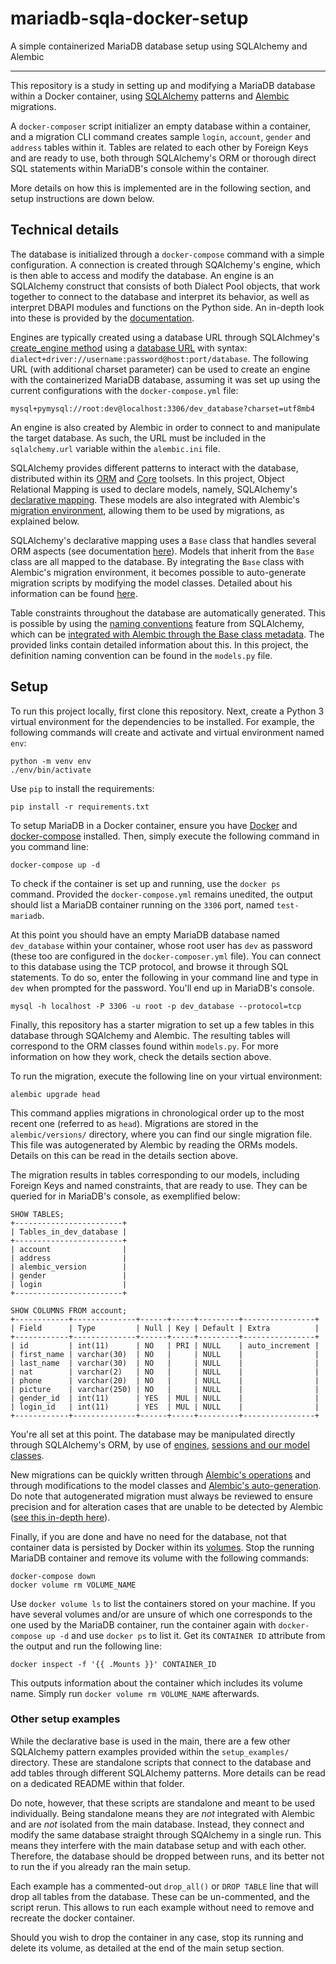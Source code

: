 # mariadb-sqla-docker-setup
A simple containerized MariaDB database setup using SQLAlchemy and Alembic

---

This repository is a study in setting up and modifying a MariaDB database within a Docker container, using [SQLAlchemy](https://www.sqlalchemy.org/) patterns and [Alembic](https://pypi.org/project/alembic/) migrations.

A `docker-composer` script initializer an empty database within a container, and a migration CLI command creates sample `login`, `account`, `gender` and `address` tables within it. Tables are related to each other by Foreign Keys and are ready to use, both through SQLAlchemy's ORM or thorough direct SQL statements within MariaDB's console within the container.

More details on how this is implemented are in the following section, and setup instructions are down below.

## Technical details

The database is initialized through a `docker-compose` command with a simple configuration. A connection is created through SQAlchemy's engine, which is then able to access and modify the database. An engine is an SQLAlchemy construct that consists of both Dialect Pool objects, that work together to connect to the database and interpret its behavior, as well as interpret DBAPI modules and functions on the Python side. An in-depth look into these is provided by the [documentation](https://docs.sqlalchemy.org/en/14/core/engines.html).

Engines are typically created using a database URL through SQLAlchmey's [create_engine method](https://docs.sqlalchemy.org/en/14/core/engines.html#sqlalchemy.create_engine) using a [database URL](https://docs.sqlalchemy.org/en/14/core/engines.html#database-urls) with syntax: `dialect+driver://username:password@host:port/database`. The following URL (with additional charset parameter) can be used to create an engine with the containerized MariaDB database, assuming it was set up using the current configurations with the `docker-compose.yml` file:

```
mysql+pymysql://root:dev@localhost:3306/dev_database?charset=utf8mb4
```

An engine is also created by Alembic in order to connect to and manipulate the target database. As such, the URL must be included in the `sqlalchemy.url` variable within the `alembic.ini` file. 

SQLAlchemy provides different patterns to interact with the database, distributed within its [ORM](https://docs.sqlalchemy.org/en/14/orm/index.html) and [Core](https://docs.sqlalchemy.org/en/14/core/index.html) toolsets. In this project, Object Relational Mapping is used to declare models, namely, SQLAlchemy's [declarative mapping](https://docs.sqlalchemy.org/en/14/orm/mapping_styles.html#orm-declarative-mapping). These models are also integrated with Alembic's [migration environment](https://alembic.sqlalchemy.org/en/latest/tutorial.html#the-migration-environment), allowing them to be used by migrations, as explained below.

SQLAlchemy's declarative mapping uses a `Base` class that handles several ORM aspects (see documentation [here](https://docs.sqlalchemy.org/en/14/orm/declarative_tables.html)). Models that inherit from the `Base` class are all mapped to the database. By integrating the `Base` class with Alembic's migration environment, it becomes possible to auto-generate migration scripts by modifying the model classes. Detailed about his information can be found [here](https://alembic.sqlalchemy.org/en/latest/autogenerate.html).

Table constraints throughout the database are automatically generated. This is possible by using the [naming conventions](https://docs.sqlalchemy.org/en/14/core/constraints.html#configuring-constraint-naming-conventions) feature from SQLAlchemy, which can be [integrated with Alembic through the Base class metadata](https://alembic.sqlalchemy.org/en/latest/naming.html). The provided links contain detailed information about this. In this project, the definition naming convention can be found in the `models.py` file.    

## Setup

To run this project locally, first clone this repository. Next, create a Python 3 virtual environment for the dependencies to be installed. For example, the following commands will create and activate and virtual environment named `env`:

```
python -m venv env
./env/bin/activate
```

Use `pip` to install the requirements:

```
pip install -r requirements.txt
```

To setup MariaDB in a Docker container, ensure you have [Docker](https://docs.docker.com/get-docker/) and [docker-compose](https://docs.docker.com/compose/install/) installed. Then, simply execute the following command in you command line:

```
docker-compose up -d
```

To check if the container is set up and running, use the `docker ps` command. Provided the `docker-compose.yml` remains unedited, the output should list a MariaDB container running on the `3306` port, named `test-mariadb`.

At this point you should have an empty MariaDB database named `dev_database` within your container, whose root user has `dev` as password (these too are configured in the `docker-composer.yml` file). You can connect to this database using the TCP protocol, and browse it through SQL statements. To do so, enter the following in your command line and type in `dev` when prompted for the password. You'll end up in MariaDB's console.

```
mysql -h localhost -P 3306 -u root -p dev_database --protocol=tcp
```

Finally, this repository has a starter migration to set up a few tables in this database through SQAlchemy and Alembic. The resulting tables will correspond to the ORM classes found within `models.py`. For more information on how they work, check the details section above.

To run the migration, execute the following line on your virtual environment:

```
alembic upgrade head
```

This command applies migrations in chronological order up to the most recent one (referred to as `head`). Migrations are stored in the `alembic/versions/` directory, where you can find our single migration file. This file was autogenerated by Alembic by reading the ORMs models. Details on this can be read in the details section above.

The migration results in tables corresponding to our models, including Foreign Keys and named constraints, that are ready to use. They can be queried for in MariaDB's console, as exemplified below: 

```
SHOW TABLES;
+------------------------+
| Tables_in_dev_database |
+------------------------+
| account                |
| address                |
| alembic_version        |
| gender                 |
| login                  |
+------------------------+

SHOW COLUMNS FROM account;
+------------+--------------+------+-----+---------+----------------+
| Field      | Type         | Null | Key | Default | Extra          |
+------------+--------------+------+-----+---------+----------------+
| id         | int(11)      | NO   | PRI | NULL    | auto_increment |
| first_name | varchar(30)  | NO   |     | NULL    |                |
| last_name  | varchar(30)  | NO   |     | NULL    |                |
| nat        | varchar(2)   | NO   |     | NULL    |                |
| phone      | varchar(20)  | NO   |     | NULL    |                |
| picture    | varchar(250) | NO   |     | NULL    |                |
| gender_id  | int(11)      | YES  | MUL | NULL    |                |
| login_id   | int(11)      | YES  | MUL | NULL    |                |
+------------+--------------+------+-----+---------+----------------+
```

You're all set at this point. The database may be manipulated directly through SQLAlchemy's ORM, by use of [engines](https://docs.sqlalchemy.org/en/14/tutorial/engine.html#tutorial-engine), [sessions and our model classes](https://docs.sqlalchemy.org/en/14/tutorial/orm_data_manipulation.html#tutorial-orm-data-manipulation).

New migrations can be quickly written through [Alembic's operations](https://alembic.sqlalchemy.org/en/latest/ops.html) and through modifications to the model classes and [Alembic's auto-generation](https://alembic.sqlalchemy.org/en/latest/autogenerate.html). Do note that autogenerated migration must always be reviewed to ensure precision and for alteration cases that are unable to be detected by Alembic ([see this in-depth here](https://alembic.sqlalchemy.org/en/latest/autogenerate.html#what-does-autogenerate-detect-and-what-does-it-not-detect)).

Finally, if you are done and have no need for the database, not that container data is persisted by Docker within its [volumes](https://docs.docker.com/storage/volumes/). Stop the running MariaDB container and remove its volume with the following commands:

```
docker-compose down
docker volume rm VOLUME_NAME
```

Use `docker volume ls` to list the containers stored on your machine. If you have several volumes and/or are unsure of which one corresponds to the one used by the MariaDB container, run the container again with `docker-compose up -d`  and use `docker ps` to list it. Get its `CONTAINER ID` attribute from the output and run the following line:

```
docker inspect -f '{{ .Mounts }}' CONTAINER_ID
```

This outputs information about the container which includes its volume name. Simply run `docker volume rm VOLUME_NAME` afterwards.


### Other setup examples

While the declarative base is used in the main, there are a few other SQLAlchemy pattern examples provided within the `setup_examples/` directory. These are standalone scripts that connect to the database and add tables through different SQLAlchemy patterns. More details can be read on a dedicated README within that folder.

Do note, however, that these scripts are standalone and meant to be used individually. Being standalone means they are *not* integrated with Alembic and are *not* isolated from the main database. Instead, they connect and modify the same database straight through SQAlchemy in a single run. This means they interfere with the main database setup and with each other. Therefore, the database should be dropped between runs, and its better not to run the if you already ran the main setup.

Each example has a commented-out `drop_all()` or `DROP TABLE` line that will drop all tables from the database. These can be un-commented, and the script rerun. This allows to run each example without need to remove and recreate the docker container.

Should you wish to drop the container in any case, stop its running and delete its volume, as detailed at the end of the main setup section.

